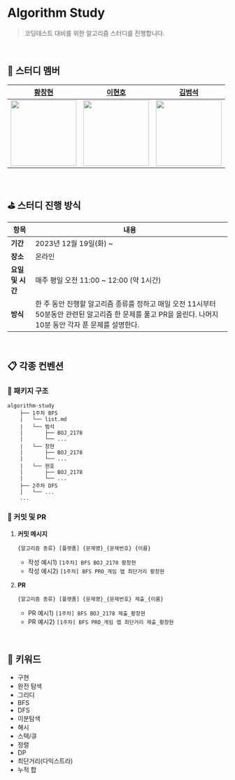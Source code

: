 # Algorithm Study
> 코딩테스트 대비를 위한 알고리즘 스터디를 진행합니다.
<br>

## 👾 스터디 멤버

|                     [황창현](https://github.com/Hchanghyeon)                     |                      [이현호](https://github.com/charlesuu)                      |                       [김범석](https://github.com/BeomSeogKim)                        |
|:-----------------------------------------------------------------------------:|:-----------------------------------------------------------------------------:|:-----------------------------------------------------------------------------:|
| <img src="https://avatars.githubusercontent.com/u/92444744?v=4" width="150">  | <img src="https://avatars.githubusercontent.com/u/76809524?v=4" width="150">|  <img src="https://avatars.githubusercontent.com/u/110332047?v=4" width="150">  |

<br>

## ⛳ 스터디 진행 방식

| 항목             | 내용                                                         |
| ---------------- | ------------------------------------------------------------ |
| **기간**         | 2023년 12월 19일(화) ~                                           |
| **장소**         | 온라인                          |
| **요일 및 시간** | 매주 평일 오전 11:00 ~ 12:00 (약 1시간) |
| **방식**         | 한 주 동안 진행할 알고리즘 종류를 정하고 매일 오전 11시부터 50분동안 관련된 알고리즘 한 문제를 풀고 PR을 올린다. 나머지 10분 동안 각자 푼 문제를 설명한다. |

<br>

## 📋 각종 컨벤션

### 📁 패키지 구조

```
algorithm-study
    ├── 1주차 BFS
    |   └── list.md
    |   └── 범석
    |       ├── BOJ_2178
    |       └── ...
    |   └── 창현
    |       ├── BOJ_2178
    |       └── ...
    |   └── 현호
    |       ├── BOJ_2178
    |       └── ...
    ├── 2주차 DFS
    |   └── ...
    ...
```



### 📍 커밋 및 PR

1. **커밋 메시지**

   ```
   {알고리즘 종류} [플랫폼] {문제명}_{문제번호} {이름}
   ```

   - 작성 예시1) `[1주차] BFS BOJ_2178 황창현`
   - 작성 예시2) `[1주차] BFS PRO_게임 맵 최단거리 황창현`

2. **PR**

   ```
   {알고리즘 종류} [플랫폼] {문제명}_{문제번호} 제출_{이름}
   ```

   - PR 예시1) `[1주차] BFS BOJ_2178 제출_황창현`
   - PR 예시2) `[1주차] BFS PRO_게임 맵 최단거리 제출_황창현`

<br>

## 📌 키워드
- 구현 
- 완전 탐색
- 그리디
- BFS
- DFS
- 이분탐색
- 해시
- 스택/큐
- 정렬
- DP
- 최단거리(다익스트라)
- 누적 합

